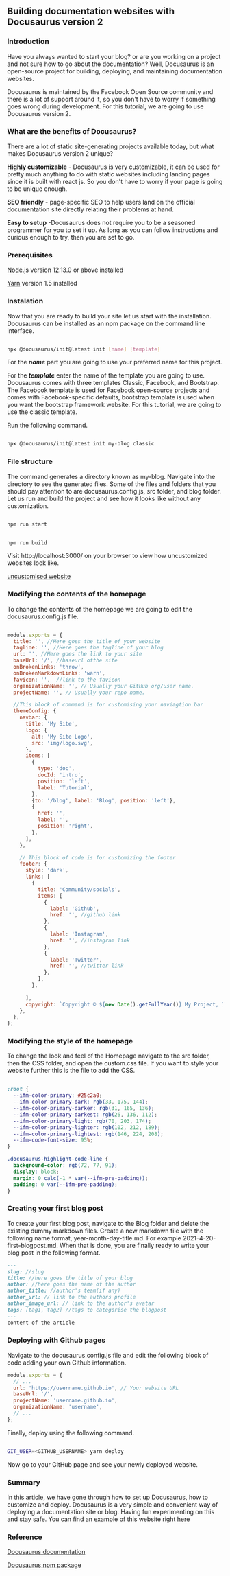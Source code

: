 ## Building  documentation websites with Docusaurus version 2

### Introduction

Have you always wanted to start your blog? or are you working on a project and not sure how to go about the documentation? Well, Docusaurus is an open-source project for building, deploying, and maintaining documentation websites.

Docusaurus is maintained by the Facebook Open Source community and there is a lot of support around it, so you don't have to worry if something goes wrong during development. For this tutorial, we are going to use Docusaurus version 2.

### What are the benefits of Docusaurus?

There are a lot of static site-generating projects available today, but what makes Docusaurus version 2 unique?

**Highly customizable** - Docusaurus is very customizable, it can be used for pretty much anything to do with static websites including landing pages since it is built with react js. So you don't have to worry if your page is going to be unique enough.

**SEO friendly** -  page-specific SEO to help users land on the official documentation site directly relating their problems at hand.

**Easy to setup** -Docusaurus does not require you to be a seasoned programmer for you to set it up. As long as you can follow instructions and curious enough to try, then you are set to go.

### Prerequisites

[Node.js](https://nodejs.org/en/download/) version 12.13.0 or above installed

[Yarn](https://classic.yarnpkg.com/en/docs/install/#debian-stable) version 1.5 installed

### Instalation

Now that you are ready to build your site let us start with the installation. Docusaurus can be installed as an npm package on the command line interface.

```bash

npx @docusaurus/init@latest init [name] [template]

```

For the ***name*** part you are going to use your preferred name for this project.

For the ***template*** enter the name of the template you are going to use. Docusaurus comes with three templates Classic, Facebook, and Bootstrap. The Facebook template is used for Facebook open-source projects and comes with Facebook-specific defaults, bootstrap template is used when you want the bootstrap framework website. For this tutorial, we are going to use the classic template.

Run the following command.

```bash

npx @docusaurus/init@latest init my-blog classic

```

### File structure

The command generates a directory known as my-blog. Navigate into the directory to see the generated files. Some of the files and folders that you should pay attention to are docusaurus.config.js, src folder, and blog folder. Let us run and build the project and see how it looks like without any customization.

```bash

npm run start

```

```bash

npm run build

```

Visit http://localhost:3000/ on your browser to view how uncustomized websites look like.

[uncustomised website](/engineering-education/Building-documentation-website-with-Docusauru-V2/image1.jpg)

### Modifying the contents of the homepage

To change the contents of the homepage we are going to edit the docusaurus.config.js file.

```javascript

module.exports = {
  title: '', //Here goes the title of your website
  tagline: '', //Here goes the tagline of your blog
  url: '', //Here goes the link to your site
  baseUrl: '/', //baseurl ofthe site
  onBrokenLinks: 'throw',
  onBrokenMarkdownLinks: 'warn',
  favicon: '',  //link to the favicon
  organizationName: '', // Usually your GitHub org/user name.
  projectName: '', // Usually your repo name.

  //This block of command is for customising your naviagtion bar
  themeConfig: {
    navbar: {
      title: 'My Site',
      logo: {
        alt: 'My Site Logo',
        src: 'img/logo.svg',
      },
      items: [
        {
          type: 'doc',
          docId: 'intro',
          position: 'left',
          label: 'Tutorial',
        },
        {to: '/blog', label: 'Blog', position: 'left'},
        {
          href: '', 
          label: '',
          position: 'right',
        },
      ],
    },

    // This block of code is for customizing the footer
    footer: {
      style: 'dark',
      links: [
        {
          title: 'Community/socials',
          items: [
            {
              label: 'Github',
              href: '', //github link
            },
            {
              label: 'Instagram',
              href: '', //instagram link
            },
            {
              label: 'Twitter',
              href: '', //twitter link
            },
          ],
        },
        
      ],
      copyright: `Copyright © ${new Date().getFullYear()} My Project, Inc. Built with Docusaurus.`,
    },
  },
};

```

### Modifying the style of the homepage

To change the look and feel of the Homepage navigate to the src folder, then the CSS folder, and open the custom.css file. If you want to style your website further this is the file to add the CSS.

```css

:root {
  --ifm-color-primary: #25c2a0;
  --ifm-color-primary-dark: rgb(33, 175, 144);
  --ifm-color-primary-darker: rgb(31, 165, 136);
  --ifm-color-primary-darkest: rgb(26, 136, 112);
  --ifm-color-primary-light: rgb(70, 203, 174);
  --ifm-color-primary-lighter: rgb(102, 212, 189);
  --ifm-color-primary-lightest: rgb(146, 224, 208);
  --ifm-code-font-size: 95%;
}

.docusaurus-highlight-code-line {
  background-color: rgb(72, 77, 91);
  display: block;
  margin: 0 calc(-1 * var(--ifm-pre-padding));
  padding: 0 var(--ifm-pre-padding);
}

```

### Creating your first blog post

To create your first blog post, navigate to the Blog folder and delete the existing dummy markdown files. Create a new markdown file with the following name format, year-month-day-title.md. For example 2021-4-20-first-blogpost.md. When that is done, you are finally ready to write your blog post in the following format.

```markdown
---
slug: //slug
title: //here goes the title of your blog
author: //here goes the name of the author
author_title: //author's team(if any)
author_url: // link to the authors profile
author_image_url: // link to the author's avatar
tags: [tag1, tag2] //tags to categorise the blogpost
---
content of the article

```

### Deploying with Github pages

Navigate to the docusaurus.config.js file and edit the following block of code adding your own Github information.

```javascript
module.exports = {
  // ...
  url: 'https://username.github.io', // Your website URL
  baseUrl: '/',
  projectName: 'username.github.io',
  organizationName: 'username',
  // ...
};

```

Finally, deploy using the following command.

```bash

GIT_USER=<GITHUB_USERNAME> yarn deploy

```

Now go to your GitHub page and see your newly deployed website.

### Summary

In this article, we have gone through how to set up Docusaurus, how to customize and deploy. Docusaurus is a very simple and convenient way of deploying a documentation site or blog. Having fun experimenting on this and stay safe. You can find an example of this website right [here](https://github.com/calebroHQ/calebrohq.github.io)

### Reference

[Docusaurus documentation](https://docusaurus.io/docs)

[Docusaurus npm package](https://www.npmjs.com/package/docusaurus)
